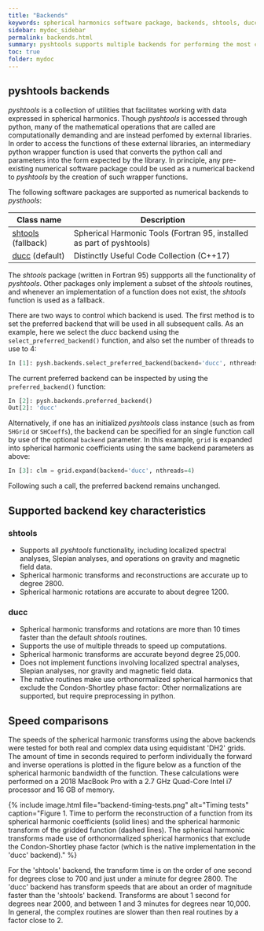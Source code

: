 ```yaml
---
title: "Backends"
keywords: spherical harmonics software package, backends, shtools, ducc
sidebar: mydoc_sidebar
permalink: backends.html
summary: pyshtools supports multiple backends for performing the most computationaly intensive mathematical operations.
toc: true
folder: mydoc
---
```


<style>
table:nth-of-type(n) {
    display:table;
    width:100%;
}
</style>


## pyshtools backends

*pyshtools* is a collection of utilities that facilitates working with data expressed in spherical harmonics. Though *pyshtools* is accessed through python, many of the mathematical operations that are called are computationally demanding and are instead perfomed by external libraries. In order to access the functions of these external libraries, an intermediary python wrapper function is used that converts the python call and parameters into the form expected by the library. In principle, any pre-existing numerical software package could be used as a numerical backend to *pyshtools* by the creation of such wrapper functions.

The following software packages are supported as numerical backends to *pysthools*:

| Class name | Description |
| ---------- | ----------- |
| [shtools](index-fortran.html) (fallback) | Spherical Harmonic Tools (Fortran 95, installed as part of pyshtools) |
| [ducc](https://gitlab.mpcdf.mpg.de/mtr/ducc) (default) | Distinctly Useful Code Collection (C++17) |

The *shtools* package (written in Fortran 95) suppports all the functionality of *pyshtools*. Other packages only implement a subset of the *shtools* routines, and whenever an implementation of a function does not exist, the *shtools* function is used as a fallback.

There are two ways to control which backend is used. The first method is to set the preferred backend that will be used in all subsequent calls. As an example, here we select the *ducc* backend using the `select_preferred_backend()` function, and also set the number of threads to use to 4:
```python
In [1]: pysh.backends.select_preferred_backend(backend='ducc', nthreads=4)
```
The current preferred backend can be inspected by using the `preferred_backend()` function:
```python
In [2]: pysh.backends.preferred_backend()
Out[2]: 'ducc'
```

Alternatively, if one has an initialized *pyshtools* class instance (such as from `SHGrid` or `SHCoeffs`), the backend can be specified for an single function call by use of the optional `backend` parameter. In this example, `grid` is expanded into spherical harmonic coefficients using the same backend parameters as above:
```python
In [3]: clm = grid.expand(backend='ducc', nthreads=4)
```
Following such a call, the preferred backend remains unchanged.


## Supported backend key characteristics

### shtools

* Supports all *pyshtools* functionality, including localized spectral analyses, Slepian analyses, and operations on gravity and magnetic field data.
* Spherical harmonic transforms and reconstructions are accurate up to degree 2800.
* Spherical harmonic rotations are accurate to about degree 1200.

### ducc
* Spherical harmonic transforms and rotations are more than 10 times faster than the default *shtools* routines.
* Supports the use of multiple threads to speed up computations.
* Spherical harmonic transforms are accurate beyond degree 25,000.
* Does not implement functions involving localized spectral analyses, Slepian analyses, nor gravity and magnetic field data.
* The native routines make use orthonormalized spherical harmonics that exclude the Condon-Shortley phase factor: Other normalizations are supported, but require preprocessing in python.


## Speed comparisons

The speeds of the spherical harmonic transforms using the above backends were tested for both real and complex data using equidistant 'DH2' grids. The amount of time in seconds required to perform individually the forward and inverse operations is plotted in the figure below as a function of the spherical harmonic bandwidth of the function. These calculations were performed on a 2018 MacBook Pro with a 2.7 GHz Quad-Core Intel i7 processor and 16 GB of memory.

{% include image.html file="backend-timing-tests.png" alt="Timing tests" caption="Figure 1. Time to perform the reconstruction of a function from its spherical harmonic coefficients (solid lines) and the spherical harmonic transform of the gridded function (dashed lines). The spherical harmonic transforms made use of orthonormalized spherical harmonics that exclude the Condon-Shortley phase factor (which is the native implementation in the 'ducc' backend)." %}

For the 'shtools' backend, the transform time is on the order of one second for degrees close to 700 and just under a minute for degree 2800. The 'ducc' backend has transform speeds that are about an order of magnitude faster than the 'shtools' backend. Transforms are about 1 second for degrees near 2000, and between 1 and 3 minutes for degrees near 10,000. In general, the complex routines are slower than then real routines by a factor close to 2.
